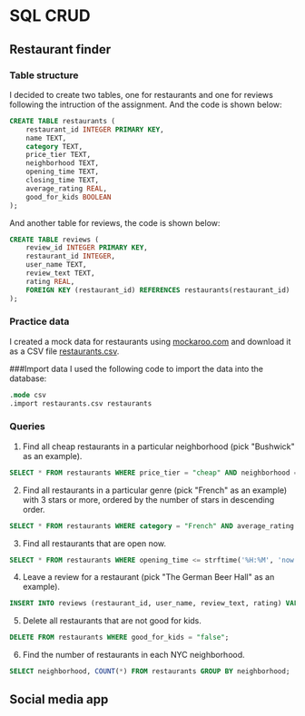 # SQL CRUD
## Restaurant finder
### Table structure
I decided to create two tables, one for restaurants and one for reviews following the intruction of the assignment. And the code is shown below:
```sql
CREATE TABLE restaurants (
    restaurant_id INTEGER PRIMARY KEY,
    name TEXT,
    category TEXT,
    price_tier TEXT,
    neighborhood TEXT,
    opening_time TEXT,
    closing_time TEXT,
    average_rating REAL,
    good_for_kids BOOLEAN
);
```
And another table for reviews, the code is shown below:
```sql
CREATE TABLE reviews (
    review_id INTEGER PRIMARY KEY,
    restaurant_id INTEGER,
    user_name TEXT,
    review_text TEXT,
    rating REAL,
    FOREIGN KEY (restaurant_id) REFERENCES restaurants(restaurant_id)
);
```
### Practice data
I created a mock data for restaurants using [mockaroo.com](https://mockaroo.com) and download it as a CSV file [restaurants.csv](). 

###Import data
I used the following code to import the data into the database:
```sql
.mode csv
.import restaurants.csv restaurants
```
### Queries
1. Find all cheap restaurants in a particular neighborhood (pick "Bushwick" as an example).
```sql
SELECT * FROM restaurants WHERE price_tier = "cheap" AND neighborhood = "Bushwick";
```
2. Find all restaurants in a particular genre (pick "French" as an example) with 3 stars or more, ordered by the number of stars in descending order.
```sql
SELECT * FROM restaurants WHERE category = "French" AND average_rating >= 3 ORDER BY average_rating DESC;
```
3. Find all restaurants that are open now.
```sql
SELECT * FROM restaurants WHERE opening_time <= strftime('%H:%M', 'now') AND closing_time >= strftime('%H:%M', 'now');
```
4. Leave a review for a restaurant (pick "The German Beer Hall" as an example).
```sql
INSERT INTO reviews (restaurant_id, user_name, review_text, rating) VALUES (1, "Yiwen", "The food is great!", 5);
```
5. Delete all restaurants that are not good for kids.
```sql
DELETE FROM restaurants WHERE good_for_kids = "false";
```
6. Find the number of restaurants in each NYC neighborhood.
```sql
SELECT neighborhood, COUNT(*) FROM restaurants GROUP BY neighborhood;
```
## Social media app
